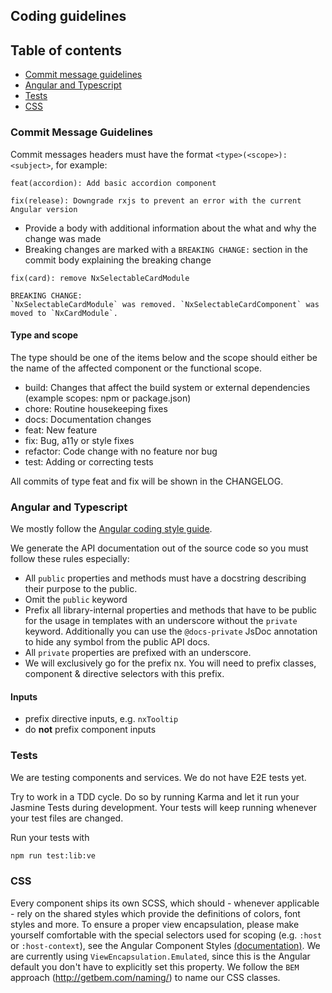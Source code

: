 
## Coding guidelines


## Table of contents
- [Commit message guidelines](#commit-message-guidelines)
- [Angular and Typescript](#angular-and-typescript)
- [Tests](#tests)
- [CSS](#css)



### Commit Message Guidelines
Commit messages headers must have the format `<type>(<scope>): <subject>`, for example:

```
feat(accordion): Add basic accordion component

fix(release): Downgrade rxjs to prevent an error with the current Angular version
```

+ Provide a body with additional information about the what and why the change was made
+ Breaking changes are marked with a `BREAKING CHANGE:` section in the commit body explaining the breaking change

```
fix(card): remove NxSelectableCardModule

BREAKING CHANGE:
`NxSelectableCardModule` was removed. `NxSelectableCardComponent` was moved to `NxCardModule`.
```

#### Type and scope
The type should be one of the items below and the scope should either be the name of the affected component or the functional scope.

+ build: Changes that affect the build system or external dependencies (example scopes: npm or package.json)
+ chore: Routine housekeeping fixes
+ docs: Documentation changes
+ feat: New feature
+ fix: Bug, a11y or style fixes
+ refactor: Code change with no feature nor bug
+ test: Adding or correcting tests

All commits of type feat and fix will be shown in the CHANGELOG.

### Angular and Typescript
We mostly follow the [Angular coding style guide](https://angular.io/guide/styleguide).

We generate the API documentation out of the source code so you must follow these rules especially:

+ All `public` properties and methods must have a docstring describing their purpose to the public.
+ Omit the `public` keyword
+ Prefix all library-internal properties and methods that have to be public for the usage in templates with an underscore without the `private` keyword. Additionally you can use the `@docs-private` JsDoc annotation to hide any symbol from the public API docs.
+ All `private` properties are prefixed with an underscore.
+ We will exclusively go for the prefix nx. You will need to prefix classes, component & directive selectors with this prefix.

#### Inputs
+ prefix directive inputs, e.g. `nxTooltip`
+ do **not** prefix component inputs

### Tests
We are testing components and services. We do not have E2E tests yet.

Try to work in a TDD cycle. Do so by running Karma and let it run your Jasmine Tests during development. Your tests will keep running whenever your test files are changed.

Run your tests with
```bash
npm run test:lib:ve
```

### CSS
Every component ships its own SCSS, which should - whenever applicable - rely on the shared styles which provide the definitions of colors, font styles and more. To ensure a proper view encapsulation, please make yourself comfortable with the special selectors used for scoping (e.g. `:host` or `:host-context`), see the Angular Component Styles [(documentation)](https://angular.io/guide/component-styles). We are currently using `ViewEncapsulation.Emulated`, since this is the Angular default you don't have to explicitly set this property. We follow the `BEM` approach (http://getbem.com/naming/) to name our CSS classes.
